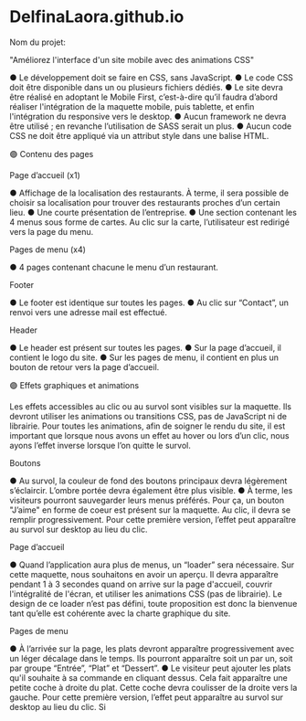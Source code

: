 # DelfinaLaora.github.io
Nom du projet:

"Améliorez l'interface d'un site mobile avec des animations CSS"

● Le développement doit se faire en CSS, sans JavaScript.
● Le code CSS doit être disponible dans un ou plusieurs fichiers dédiés.
● Le site devra être réalisé en adoptant le Mobile First, c’est-à-dire qu’il faudra 
d’abord réaliser l'intégration de la maquette mobile, puis tablette, et enfin 
l'intégration du responsive vers le desktop.
● Aucun framework ne devra être utilisé ; en revanche l’utilisation de SASS serait un plus.
● Aucun code CSS ne doit être appliqué via un attribut style dans une balise HTML.

🟣 Contenu des pages

Page d’accueil (x1)

● Affichage de la localisation des restaurants. À terme, il sera possible de choisir 
sa localisation pour trouver des restaurants proches d’un certain lieu.
● Une courte présentation de l’entreprise.
● Une section contenant les 4 menus sous forme de cartes. Au clic sur la carte, 
l’utilisateur est redirigé vers la page du menu.

Pages de menu (x4)

● 4 pages contenant chacune le menu d’un restaurant.

Footer

● Le footer est identique sur toutes les pages.
● Au clic sur “Contact”, un renvoi vers une adresse mail est effectué.

Header

● Le header est présent sur toutes les pages.
● Sur la page d’accueil, il contient le logo du site.
● Sur les pages de menu, il contient en plus un bouton de retour vers la page d’accueil.

🟣 Effets graphiques et animations

Les effets accessibles au clic ou au survol sont visibles sur la maquette. 
Ils devront utiliser les animations ou transitions CSS, pas de JavaScript ni de librairie. 
Pour toutes les animations, afin de soigner le rendu du site, il est important que lorsque nous avons un effet
au hover ou lors d’un clic, nous ayons l’effet inverse lorsque l’on quitte le survol.

Boutons

● Au survol, la couleur de fond des boutons principaux devra légèrement s’éclaircir.
L’ombre portée devra également être plus visible.
● À terme, les visiteurs pourront sauvegarder leurs menus préférés. Pour ça, un
bouton "J’aime" en forme de coeur est présent sur la maquette. Au clic, il devra se
remplir progressivement. Pour cette première version, l’effet peut apparaître au
survol sur desktop au lieu du clic.

Page d’accueil

● Quand l’application aura plus de menus, un “loader” sera nécessaire. Sur cette
maquette, nous souhaitons en avoir un aperçu. Il devra apparaître pendant 1 à 3
secondes quand on arrive sur la page d'accueil, couvrir l'intégralité de l'écran, et
utiliser les animations CSS (pas de librairie). Le design de ce loader n’est pas défini,
toute proposition est donc la bienvenue tant qu’elle est cohérente avec la charte
graphique du site.

Pages de menu

● À l’arrivée sur la page, les plats devront apparaître progressivement avec un léger
décalage dans le temps. Ils pourront apparaître soit un par un, soit par groupe
“Entrée”, “Plat” et “Dessert”.
● Le visiteur peut ajouter les plats qu'il souhaite à sa commande en cliquant dessus.
Cela fait apparaître une petite coche à droite du plat. Cette coche devra coulisser de
la droite vers la gauche. Pour cette première version, l’effet peut apparaître au survol
sur desktop au lieu du clic. Si